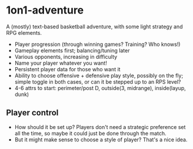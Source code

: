 # 1on1-adventure
A (mostly) text-based basketball adventure, with some light strategy and RPG elements.

- Player progression (through winning games? Training? Who knows!)
- Gameplay elements first; balancing/tuning later
- Various opponents, increasing in difficulty
- Name your player whatever you want!
- Persistent player data for those who want it
- Ability to choose offensive + defensive play style, possibly on the fly; simple toggle in both cases, or can it be stepped up to an RPS level?
- 4-6 attrs to start: perimeter/post D, outside(3, midrange), inside(layup, dunk)

## Player control
- How should it be set up? Players don't need a strategic preference set all the time, so maybe it could just be done through the match.
- But it might make sense to choose a style of player? That's a nice idea.